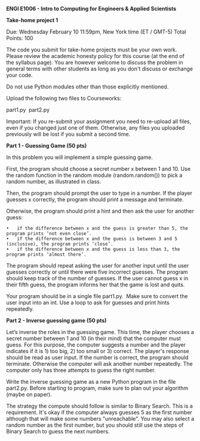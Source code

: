 **ENGI E1006 - Intro to Computing for Engineers & Applied Scientists**

**Take-home project 1**

Due: Wednesday February 10 11:59pm, New York time (ET / GMT-5)
Total Points: 100

The code you submit for take-home projects must be your own work. Please review the academic honesty
policy for this course (at the end of the syllabus page). You are however welcome to discuss the problem
in general terms with other students as long as you don't discuss or exchange your code.

Do not use Python modules other than those explicitly mentioned. 

Upload the following two files to Courseworks:

part1.py 
part2.py 

Important: If you re-submit your assignment you need to re-upload all files, even if you changed just one
of them. Otherwise, any files you uploaded previously will be lost if you submit a second time.
 

**Part 1 - Guessing Game (50 pts) **

In this problem you will implement a simple guessing game.

First, the program should choose a secret number x between 1 and 10. Use the random function in the random
module (random.random()) to pick a random number, as illustrated in class. 

Then, the program should prompt the user to type in a number. If the player guesses x correctly, the program
should print a message and terminate.

Otherwise, the program should print a hint and then ask the user for another guess: 

	•	if the difference between x and the guess is greater than 5, the program prints ‘not even close’.
	•	if the difference between x and the guess is between 3 and 5 (inclusive), the program prints ‘close’.
	•	if the difference between x and the guess is less than 3, the program prints ‘almost there’.

The program should repeat asking the user for another input until the user guesses correctly or until there were
five incorrect guesses. The program should keep track of the number of guesses. If the user cannot guess x in their
fifth guess, the program informs her that the game is lost and quits.

Your program should be in a single file part1.py.  Make sure to convert the user input into an int. Use a loop
to ask for guesses and print hints repeatedly.

**Part 2 - Inverse guessing game (50 pts)** 

Let’s inverse the roles in the guessing game. This time, the player chooses a secret number between 1 and 10
(in their mind) that the computer must guess. For this purpose, the computer suggests a number and the player
indicates if it is 1) too big, 2) too small or 3) correct. The player's response should be read as user input.
If the number is correct, the program should terminate. Otherwise the computer will ask another number repeatedly.
The computer only has three attempts to guess the right number.

Write the inverse guessing game as a new Python program in the file part2.py. Before starting to program, make sure
to plan out your algorithm (maybe on paper).

The strategy the compute should follow is similar to Binary Search. This is a requirement. It's okay if the computer
always guesses 5 as the first number although that will make some numbers "unreachable". You may also select a random
number as the first number, but you should still use the steps of Binary Search to guess the next numbers.

